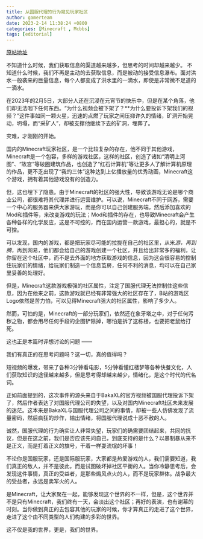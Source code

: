 ```yaml
---
title: 从国服代理的行为窥见玩家社区
author: gamerteam
date: 2023-2-14 11:38:24 +0800
categories: [Minecraft , Mcbbs]
tags: [editorial]
---
```


[原帖地址](https://www.mcbbs.net/thread-1427700-1-1.html)

不知道什么时候，我们获取信息的渠道越来越多，但思考的时间却越来越少。  不知道什么时候，我们不再是主动的去获取信息，而是被动的接受信息瀑布。面对洪水一般袭来的巨量信息，每个人都变成了洪水里的一滴水，即使是非常微不足道的一滴水。

在2023年的2月5日，大部分人还在沉浸在元宵节的快乐中，但是在某个角落，他们却无法咽下任何东西。“为什么视频会被下架了？**为什么要投诉下架我们的视频？”这件事如同一颗火星，迅速的点燃了玩家之间压抑许久的情绪，矿洞开始晃动，坍塌，而“采矿人”，却被支撑他继续下去的矿洞，埋葬了。

灾难，才刚刚的开始。

国内的Minecraft玩家社区，是一个比较复杂的存在，他不同于其他游戏，Minecraft是一个包容，多样的游戏社区，这样的社区，创造了诸如“清明上河图”、“故宫”等破圈建筑作品，也创造了“红石计算机”等让更多人了解计算机原理的作品，更不乏出现了“我的三体”这种达到上亿播放量的优秀动画，Minecraft这个游戏，拥有着其他游戏没有的创造力。

但，这也埋下了隐患。由于Minecraft的社区的强大性，导致该游戏无论是哪个商业公司，都很难将其代理并进行运营维护。可以说，Minecraft不同于网游，需要一个中心的服务器来供大家游玩，而是你可以自己创建服务端，然后添加喜欢的Mod和插件等，来改变游戏的玩法；Mod和插件的存在，也导致Minecraft会产生各种各样的化学反应，这是不可控的，而在国内运营一款游戏，最担心的，就是不可控。

可以发现，国内的游戏，都是把玩家尽可能的拉拢在自己的社区里，从米*游，再到腾*，再到网易，他们都会给自己的游戏创建一个社区，并且给出非常多的福利，让你留在这个社区中，而不是去外面的地方获取游戏的信息，因为这会很容易的控制住玩家们的情绪，给玩家们制造一个信息茧房，任何不利的消息，均可以在自己家里妥善的处理好。

但是，Minecraft这款游戏极强的社区属性，注定了国服代理无法控制住这些信息，因为在他来之前，这款游戏就已经有非常强大的社区存在了，B站的游戏区Logo依然是苦力怕，可以见得Minecraft强大的社区属性，影响了多少人。

然而，可怕的是，Minecraft的一部分玩家们，依然还在象牙塔之中，对于任何污秽之物，都会用尽任何手段的企图铲除掉，哪怕是拆了这栋楼，也要把老鼠给打死。

这也正是本篇时评想讨论的问题 ——

我们有真正的在思考问题吗？这一切，真的值得吗？

短视频的爆发，带来了各种3分钟看电影，5分钟看懂红楼梦等各种快餐文化，人们获取知识的途径越来越多，但是思考得却越来越少，情绪化，是这个时代的代名词。

正如前面提到的，这次事件的源头来自于BakaXL的官方视频被国服代理投诉下架了，然后作者表达了对国服代理公司的失望，以及对国内Minecraft社区未来发展的迷茫。这本来是BakaXL与国服代理公司之间的事情，却被一些人仿佛发现了流量密码，然后疯狂的炒作，输出情绪，将国服代理说成十恶不赦的人。

诚然，国服代理的行为确实让人非常失望，玩家们的确需要团结起来，共同的抗议，但是在这之前，我们是否应该先问自己，到底支持的是什么？以暴制暴从来不是正义，而是打着正义的旗号，干着一样耍流氓的坏事！

不论你是国服玩家，还是国际服玩家，大家都是热爱游戏的人，我们需要知道，我们真正的敌人，并不是彼此，而是试图破坏掉社区平衡的人。当你冷静思考后，会发现这件事情，真正的受益者，是那些煽风点火的人，而不是玩家群体。战争最大的受益者，永远是卖军火的人。

是Minecraft，让大家聚在一起，能够发现这个世界的不一样，但是，这个世界并不是只有Minecraft，我们终有一天，会淡出这个社区；再好的表演，也有谢幕的时刻。当你做到真正的去包容其他的玩家的时候，你才算真正的走进了这个世界，走进了这个由不同类型的人们构建的多彩的世界。

这不仅是我的世界，更是，我们的世界。

